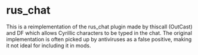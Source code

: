 # rus_chat

This is a reimplementation of the rus_chat plugin made by thiscall (OutCast) and DF which allows Cyrillic characters to be typed in the chat. The original implementation is often picked up by antiviruses as a false positive, making it not ideal for including it in mods.
